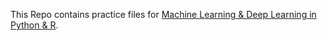 This Repo contains practice files for [Machine Learning & Deep Learning in Python & R](https://www.udemy.com/course/data_science_a_to_z/).